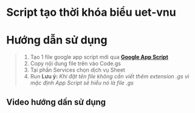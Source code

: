 # Script tạo thời khóa biểu uet-vnu

# Hướng dẫn sử dụng
>1. Tạo 1 file google app script mới qua **[Google App Script](https://script.google.-com/create)**
>2. Copy nội dung file trên vào Code.gs
>3. Tại phần Services chọn dịch vụ Sheet
>4. Run
>**Lưu ý:** *Khi đặt tên file không cần viết thêm extension .gs vì mặc định App Script sẽ hiểu nó là file .gs*
## Video hướng dấn sử dụng